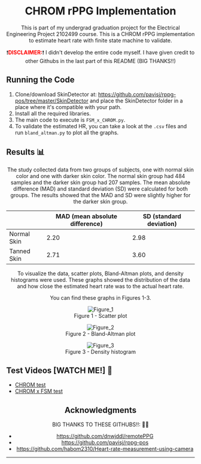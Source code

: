 <div align="center">

# CHROM rPPG Implementation

This is part of my undergrad graduation project for the Electrical Engineering Project 2102499 course. This is a CHROM rPPG implementation to estimate heart rate with finite state machine to validate.

❗️<b style="color:red">DISCLAIMER:</b>❗️ I didn't develop the entire code myself. I have given credit to other Githubs in the last part of this README (BIG THANKS!!)

</div>

## Running the Code
1. Clone/download SkinDetector at: https://github.com/pavisj/rppg-pos/tree/master/SkinDetector and place the SkinDetector folder in a place where it's compatible with your path.
2. Install all the required libraries.
3. The main code to execute is `FSM_x_CHROM.py`.
4. To validate the estimated HR, you can take a look at the `.csv` files and run `bland_altman.py` to plot all the graphs.

## Results 📊
<div align="center">
  
  The study collected data from two groups of subjects, one with normal skin color and one with darker skin color. The normal skin group had 484 samples and the darker skin group had 207 samples. The mean absolute difference (MAD) and standard deviation (SD) were calculated for both groups. The results showed that the MAD and SD were slightly higher for the darker skin group.
  
  |             | MAD (mean absolute difference) | SD (standard deviation) |
|-------------|--------------------------------|-------------------------|
| Normal Skin | 2.20                           | 2.98                    |
| Tanned Skin   | 2.71                           | 3.60                    |


To visualize the data, scatter plots, Bland-Altman plots, and density histograms were used. These graphs showed the distribution of the data and how close the estimated heart rate was to the actual heart rate.

You can find these graphs in Figures 1-3.

![Figure_1](https://user-images.githubusercontent.com/108513333/237021689-8b19b57d-9e29-42e5-a5d7-51d68463d091.png)
<br>Figure 1 - Scatter plot 

![Figure_2](https://user-images.githubusercontent.com/108513333/237021781-2010ba2e-95d9-4de2-8a3d-c6ba96d2d5e5.png)
<br>Figure 2 - Bland-Altman plot

![Figure_3](https://user-images.githubusercontent.com/108513333/237021816-72b471dc-6128-4b77-b65c-ec5437d705b0.png)
<br>Figure 3 - Density histogram

</div>

## Test Videos [WATCH ME!] 🎥
- [CHROM test](https://youtu.be/e884ERxox64)
- [CHROM x FSM test](https://youtu.be/qiBjtAyDVHA)


<div align="center">

## Acknowledgments

BIG THANKS TO THESE GITHUBS!!: 💖💖
- https://github.com/dnwjddl/remotePPG
- https://github.com/pavisj/rppg-pos
- https://github.com/habom2310/Heart-rate-measurement-using-camera

</div>

--- 
